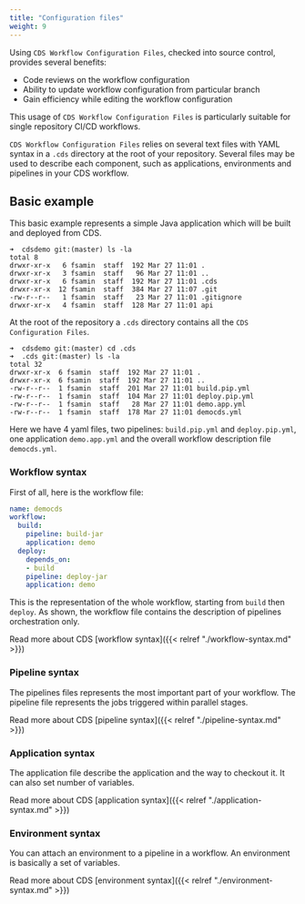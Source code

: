```yaml
---
title: "Configuration files"
weight: 9
---
```


Using `CDS Workflow Configuration Files`, checked into source control, provides several benefits:

* Code reviews on the workflow configuration
* Ability to update workflow configuration from particular branch
* Gain efficiency while editing the workflow configuration

This usage of `CDS Workflow Configuration Files` is particularly suitable for single repository CI/CD workflows.

`CDS Workflow Configuration Files` relies on several text files with YAML syntax in a `.cds` directory at the root of your repository. Several files may be used to describe each component, such as applications, environments and pipelines in your CDS workflow.

## Basic example

This basic example represents a simple Java application which will be built and deployed from CDS. 

```
➜  cdsdemo git:(master) ls -la
total 8
drwxr-xr-x   6 fsamin  staff  192 Mar 27 11:01 .
drwxr-xr-x   3 fsamin  staff   96 Mar 27 11:01 ..
drwxr-xr-x   6 fsamin  staff  192 Mar 27 11:01 .cds
drwxr-xr-x  12 fsamin  staff  384 Mar 27 11:07 .git
-rw-r--r--   1 fsamin  staff   23 Mar 27 11:01 .gitignore
drwxr-xr-x   4 fsamin  staff  128 Mar 27 11:01 api

```

At the root of the repository a `.cds` directory contains all the `CDS Configuration Files`.

```
➜  cdsdemo git:(master) cd .cds
➜  .cds git:(master) ls -la
total 32
drwxr-xr-x  6 fsamin  staff  192 Mar 27 11:01 .
drwxr-xr-x  6 fsamin  staff  192 Mar 27 11:01 ..
-rw-r--r--  1 fsamin  staff  201 Mar 27 11:01 build.pip.yml
-rw-r--r--  1 fsamin  staff  104 Mar 27 11:01 deploy.pip.yml
-rw-r--r--  1 fsamin  staff   28 Mar 27 11:01 demo.app.yml
-rw-r--r--  1 fsamin  staff  178 Mar 27 11:01 democds.yml
```

Here we have 4 yaml files, two pipelines: `build.pip.yml` and `deploy.pip.yml`, one application `demo.app.yml` and the overall workflow description file `democds.yml`.

### Workflow syntax
First of all, here is the workflow file:

```yaml
name: democds
workflow:
  build:
    pipeline: build-jar
    application: demo
  deploy:
    depends_on:
    - build
    pipeline: deploy-jar
    application: demo
```

This is the representation of the whole workflow, starting from `build` then `deploy`.  As shown, the workflow file contains the description of pipelines orchestration only.

Read more about CDS [workflow syntax]({{< relref "./workflow-syntax.md" >}})

### Pipeline syntax
The pipelines files represents the most important part of your workflow. The pipeline file represents the jobs triggered within parallel stages.

Read more about CDS [pipeline syntax]({{< relref "./pipeline-syntax.md" >}})

### Application syntax
The application file describe the application and the way to checkout it. It can also set number of variables.

Read more about CDS [application syntax]({{< relref "./application-syntax.md" >}})

### Environment syntax
You can attach an environment to a pipeline in a workflow. An environment is basically a set of variables.

Read more about CDS [environment syntax]({{< relref "./environment-syntax.md" >}})
